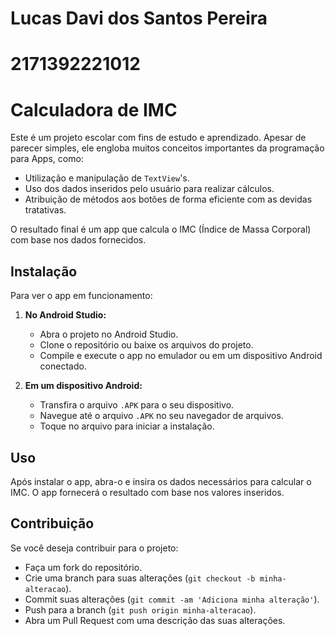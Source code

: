 # Lucas Davi dos Santos Pereira
# 2171392221012

# Calculadora de IMC

Este é um projeto escolar com fins de estudo e aprendizado. Apesar de parecer simples, ele engloba 
muitos conceitos importantes da programação para Apps, como:

- Utilização e manipulação de `TextView`'s.
- Uso dos dados inseridos pelo usuário para realizar cálculos.
- Atribuição de métodos aos botões de forma eficiente com as devidas tratativas.

O resultado final é um app que calcula o IMC (Índice de Massa Corporal) com base nos dados fornecidos.

## Instalação

Para ver o app em funcionamento:

1. **No Android Studio:**
    - Abra o projeto no Android Studio.
    - Clone o repositório ou baixe os arquivos do projeto.
    - Compile e execute o app no emulador ou em um dispositivo Android conectado.

2. **Em um dispositivo Android:**
    - Transfira o arquivo `.APK` para o seu dispositivo.
    - Navegue até o arquivo `.APK` no seu navegador de arquivos.
    - Toque no arquivo para iniciar a instalação.

## Uso

Após instalar o app, abra-o e insira os dados necessários para calcular o IMC. O app fornecerá o 
resultado com base nos valores inseridos.

## Contribuição

Se você deseja contribuir para o projeto:

- Faça um fork do repositório.
- Crie uma branch para suas alterações (`git checkout -b minha-alteracao`).
- Commit suas alterações (`git commit -am 'Adiciona minha alteração'`).
- Push para a branch (`git push origin minha-alteracao`).
- Abra um Pull Request com uma descrição das suas alterações.
